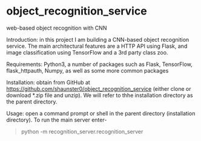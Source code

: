 # object_recognition_service
web-based object recognition with CNN

Introduction: in this project I am building a CNN-based object recognition service. The main architectural features are a HTTP API using Flask, and image classification using TensorFlow and a 3rd party class zoo.

Requirements: Python3, a number of packages such as Flask, TensorFlow, flask\_httpauth, Numpy, as well as some more common packages

Installation: obtain from GitHub at https://github.com/shaunster0/object_recognition_service (either clone or download \*.zip file and unzip). We will refer to thhe installation directory as the parent directory.

Usage: open a command prompt or shell in the parent directory (installation directory).
To run the main server enter-
>python -m recognition\_server.recognition\_server

